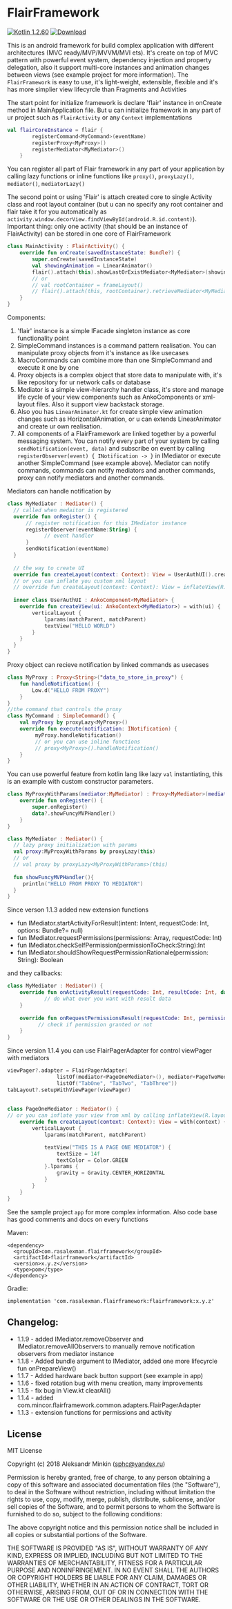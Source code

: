# FlairFramework

[ ![Kotlin 1.2.60](https://img.shields.io/badge/Kotlin-1.2.60-blue.svg)](http://kotlinlang.org) [ ![Download](https://api.bintray.com/packages/sphc/FlairFramework/flair-framework/images/download.svg) ](https://bintray.com/sphc/FlairFramework/flair-framework/_latestVersion)

This is an android framework for build complex application with different architectures (MVC ready/MVP/MVVM/MVI ets). It's create on top of MVC pattern with powerful event system, dependency injection and property delegation, also it support multi-core instances and animation changes between views (see example project for more information). 
The `FlairFramework` is easy to use, it's light-weight, extensible, flexible and it's has more simplier view lifecyrcle than Fragments and Activities

The start point for initialize framework is declare 'flair' instance in onCreate method in MainApplication file. But u can initialize framework in any part of ur project such as `FlairActivity` or any `Context` implementations
```kotlin
val flairCoreInstance = flair {
        registerCommand<MyCommand>(eventName)
        registerProxy<MyProxy>()
        registerMediator<MyMediator>()
    }
```

You can register all part of Flair framework in any part of your application by calling lazy functions or inline functions like `proxy()`, `proxyLazy()`, `mediator()`, `mediatorLazy()`

The second point or using 'Flair' is attach created core to single Activity class and root layout container (but u can no specify any root container and flair take it for you automatically as `activity.window.decorView.findViewById(android.R.id.content)`). Important thing: only one activity (that should be an instance of FlairActivity) can be stored in one core of FlairFramework
```kotlin
class MainActivity : FlairActivity() {
    override fun onCreate(savedInstanceState: Bundle?) {
        super.onCreate(savedInstanceState)
        val showingAnimation = LinearAnimator()
        flair().attach(this).showLastOrExistMediator<MyMediator>(showingAnimation)
        // or 
        // val rootContainer = frameLayout()
        // flair().attach(this, rootContainer).retrieveMediator<MyMediator>().show()
    }
}
```

Components:
1) 'flair' instance is a simple IFacade singleton instance as core functionality point
2) SimpleCommand instances is a command pattern realisation. You can manipulate proxy objects from it's instance as like usecases
3) MacroCommands can combine more than one SimpleCommand and execute it one by one
4) Proxy objects is a complex object that store data to manipulate with, it's like repository for ur network calls or database
5) Mediator is a simple view-hierarchy handler class, it's store and manage life cycle of your view components such as AnkoComponents or xml-layout files. Also it support view backstack storage.
6) Also you has `LinearAnimator.kt` for create simple view animation changes such as HorizontalAnimation, or u can extends LinearAnimator and create ur own realisation. 
7) All components of a FlairFramework are linked together by a powerful messaging system. You can notify every part of your system by calling `sendNotification(event, data)` and subscribe on event by calling `registerObserver(event) { INotification -> }` in IMediator or execute another SimpleCommand (see example above). Mediator can notify commands, commands can notify mediators and another commands, proxy can notify mediators and another commands. 

Mediators can handle notification by
```kotlin
class MyMediator : Mediator() {
  // called when medaitor is registered
  override fun onRegister() {
      // register notification for this IMediator instance
      registerObserver(eventName:String) {
            // event handler
      }
      sendNotification(eventName)
  }
  
  // the way to create UI
  override fun createLayout(context: Context): View = UserAuthUI().createView(AnkoContext.create(context, this)) 
  // or you can inflate you custom xml layout
  // override fun createLayout(context: Context): View = inflateView(R.layout.simple_layout) 
  
  inner class UserAuthUI : AnkoComponent<MyMediator> {
    override fun createView(ui: AnkoContext<MyMediator>) = with(ui) {
        verticalLayout {
            lparams(matchParent, matchParent)
            textView("HELLO WORLD")
        }
    }
  }
}
```

Proxy object can recieve notification by linked commands as usecases
```kotlin
class MyProxy : Proxy<String>("data_to_store_in_proxy") {
    fun handleNotification() {
        Low.d("HELLO FROM PROXY")
    }
}
//the command that controls the proxy
class MyCommand : SimpleCommand() {
    val myProxy by proxyLazy<MyProxy>()
    override fun execute(notification: INotification) {
         myProxy.handleNotification()
         // or you can use inline functions
         // proxy<MyProxy>().handleNotification()
    }
}
```

You can use powerful feature from kotlin lang like lazy `val` instantiating, this is an example with custom constructor parameters. 
```kotlin
class MyProxyWithParams(mediator:MyMediator) : Proxy<MyMediator>(mediator) {
    override fun onRegister() {
        super.onRegister()
        data?.showFuncyMVPHandler()
    }
}

class MyMediator : Mediator() {
  // lazy proxy initialization with params
  val proxy:MyProxyWithParams by proxyLazy(this)
  // or
  // val proxy by proxyLazy<MyProxyWithParams>(this)
  
  fun showFuncyMVPHandler(){
     println("HELLO FROM PROXY TO MEDIATOR")
  }
}
```

Since verson 1.1.3 added new extension functions
* fun IMediator.startActivityForResult(intent: Intent, requestCode: Int, options: Bundle?= null)
* fun IMediator.requestPermissions(permissions: Array<String>, requestCode: Int)
* fun IMediator.checkSelfPermission(permissionToCheck:String):Int
* fun IMediator.shouldShowRequestPermissionRationale(permission: String): Boolean

and they callbacks:
```kotlin
class MyMediator : Mediator() {
    override fun onActivityResult(requestCode: Int, resultCode: Int, data: Intent?) {
            // do what ever you want with result data
    }
    
    override fun onRequestPermissionsResult(requestCode: Int, permissions: Array<out String>, grantResults: IntArray) {
          // check if permission granted or not 
    }
}
```

Since version 1.1.4 you can use FlairPagerAdapter for control viewPager with mediators
```kotlin
viewPager?.adapter = FlairPagerAdapter(
                listOf(mediator<PageOneMediator>(), mediator<PageTwoMediator>(), mediator<PageThreeMediator>()),
                listOf("TabOne", "TabTwo", "TabThree"))
tabLayout?.setupWithViewPager(viewPager)
        
        
class PageOneMediator : Mediator() {
// or you can inflate your view from xml by calling inflateView(R.layout.simple_layout)
    override fun createLayout(context: Context): View = with(context) {
        verticalLayout {
            lparams(matchParent, matchParent)

            textView("THIS IS A PAGE ONE MEDIATOR") {
                textSize = 14f
                textColor = Color.GREEN
            }.lparams {
                gravity = Gravity.CENTER_HORIZONTAL
            }
        }
    }
}
```

See the sample project `app` for more complex information. Also code base has good comments and docs on every functions

Maven:
```
<dependency>
  <groupId>com.rasalexman.flairframework</groupId>
  <artifactId>flairframework</artifactId>
  <version>x.y.z</version>
  <type>pom</type>
</dependency>
```

Gradle:
```
implementation 'com.rasalexman.flairframework:flairframework:x.y.z'
```

Changelog:
----
* 1.1.9 - added IMediator.removeObserver and IMediator.removeAllObservers to manually remove notification observers from mediator instance
* 1.1.8 - Added bundle argument to IMediator, added one more lifecyrcle fun onPrepareView()
* 1.1.7 - Added hardware back button support (see example in app)
* 1.1.6 - fixed rotation bug with menu creation, many improvements
* 1.1.5 - fix bug in View.kt clearAll()
* 1.1.4 - added com.mincor.flairframework.common.adapters.FlairPagerAdapter
* 1.1.3 - extension functions for permissions and activity

License
----

MIT License

Copyright (c) 2018 Aleksandr Minkin (sphc@yandex.ru)

Permission is hereby granted, free of charge, to any person obtaining a copy
of this software and associated documentation files (the "Software"), to deal
in the Software without restriction, including without limitation the rights
to use, copy, modify, merge, publish, distribute, sublicense, and/or sell
copies of the Software, and to permit persons to whom the Software is
furnished to do so, subject to the following conditions:

The above copyright notice and this permission notice shall be included in all
copies or substantial portions of the Software.

THE SOFTWARE IS PROVIDED "AS IS", WITHOUT WARRANTY OF ANY KIND, EXPRESS OR
IMPLIED, INCLUDING BUT NOT LIMITED TO THE WARRANTIES OF MERCHANTABILITY,
FITNESS FOR A PARTICULAR PURPOSE AND NONINFRINGEMENT. IN NO EVENT SHALL THE
AUTHORS OR COPYRIGHT HOLDERS BE LIABLE FOR ANY CLAIM, DAMAGES OR OTHER
LIABILITY, WHETHER IN AN ACTION OF CONTRACT, TORT OR OTHERWISE, ARISING FROM,
OUT OF OR IN CONNECTION WITH THE SOFTWARE OR THE USE OR OTHER DEALINGS IN THE
SOFTWARE.
